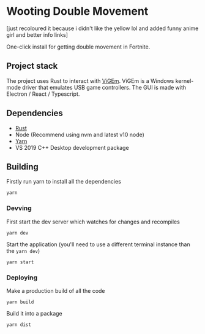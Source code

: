 # Wooting Double Movement 
[just recoloured it because i didn't like the yellow lol and added funny anime girl and better info links]

One-click install for getting double movement in Fortnite.

## Project stack

The project uses Rust to interact with [ViGEm](https://github.com/ViGEm). ViGEm is a Windows kernel-mode driver that emulates USB game controllers. The GUI is made with Electron / React / Typescript.

## Dependencies

- [Rust](https://www.rust-lang.org/)
- Node (Recommend using nvm and latest v10 node)
- [Yarn](https://yarnpkg.com/)
- VS 2019 C++ Desktop development package

## Building

Firstly run yarn to install all the dependencies

```
yarn
```

### Devving

First start the dev server which watches for changes and recompiles

```
yarn dev
```

Start the application (you'll need to use a different terminal instance than the `yarn dev`)

```
yarn start
```

### Deploying

Make a production build of all the code

```
yarn build
```

Build it into a package

```
yarn dist
```
